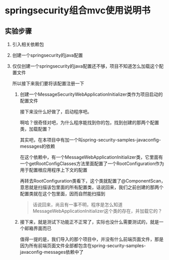 # springsecurity组合mvc使用说明书



 ## 实验步骤

1. 引入相关依赖包

2. 创建一个springsecurity的java配置

3. 仅仅创建一个springsecurity的java配置还不够，项目不知道怎么加载这个配置文件

   所以接下来我们要将该配置注册一下

   1. 创建一个MessageSecurityWebApplicationInitializer类作为项目启动的配置文件

      接下来没什么好做了，启动程序吧。

      啊哈？很奇怪对吧，为什么程序能找到你的包，找到创建的那两个配置类，加载配置？

      其实吧，在本项目中有加一个叫spring-security-samples-javaconfig-messages的依赖

      在这个依赖中，有一个MessageWebApplicationInitializer类，它里面有一个getRootConfigClasses方法里面配置了一个RootConfiguration作为用于配置根应用程序上下文的配置

      再转去RootConfiguration类看下，这个类就配置了@ComponentScan，意思就是扫描该包里面的所有配置类，话说回来，我们之前创建的那两个配置类就在这个包里面，因而自然能扫描到

        >   话说回来，尚且有一事不明，程序是怎么知道MessageWebApplicationInitializer这个类的存在，并加载它的？

   2. 接下来，就是测试下功能正不正常了，实际也没什么需要测试的，就是一个邮箱界面而已

      值得一提的是，我们导入的那个项目中，并没有什么前端页面文件，那是因为所有前端页面文件全部都包含在spring-security-samples-javaconfig-messages依赖中了
